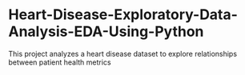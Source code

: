 # Heart-Disease-Exploratory-Data-Analysis-EDA-Using-Python
This project analyzes a heart disease dataset to explore relationships between patient health metrics
